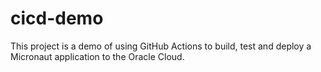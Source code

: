 # cicd-demo
This project is a demo of using GitHub Actions to build, test and deploy a Micronaut application to the Oracle Cloud.
